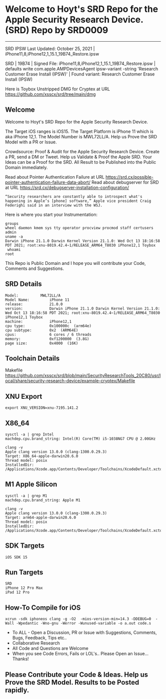 # Welcome to Hoyt's SRD Repo for the Apple Security Research Device. (SRD) Repo by SRD0009

--------------------------------------------------
SRD IPSW Last Updated: October 25, 2021 | iPhone11,8,iPhone12,1_15.1_19B74_Restore.ipsw

SRD | 19B74 | Signed File: iPhone11,8,iPhone12,1_15.1_19B74_Restore.ipsw | defaults write com.apple.AMPDevicesAgent ipsw-variant -string 'Research Customer Erase Install (IPSW)' | Found variant: Research Customer Erase Install (IPSW)

Here is Toybox Unstripped DMG for Cryptex at URL https://github.com/xsscx/srd/tree/main/dmg

Welcome
-----
Welcome to Hoyt's SRD Repo for the Apple Security Research Device.

The Target iOS ranges is iOS15. The Target Platform is iPhone 11 which is aka iPhone 12,1. The Model Number is MWL72LL/A. Help us Prove the SRD Model with a PR or Issue. 

Crowdsource: Proof & Audit for the Apple Security Research Device. Create a PR, send a DM or Tweet.  Help us Validate & Proof the Apple SRD. Your Ideas can be a Proof for the SRD. All Result to be Published into the Public Domain immediately.

Read about Pointer Authentication Failure at URL https://srd.cx/possible-pointer-authentication-failure-data-abort/
Read about debugserver for SRD at URL https://srd.cx/debugserver-installation-configuration/
```
“Security researchers are constantly able to introspect what's happening in Apple’s [phone] software,” Apple vice president Craig Federighi said in an interview with the WSJ. 
```
Here is where you start your Instrumentation:
```
groups
wheel daemon kmem sys tty operator procview procmod staff certusers admin
uname -a
Darwin iPhone 21.1.0 Darwin Kernel Version 21.1.0: Wed Oct 13 18:16:58 PDT 2021; root:xnu-8019.42.4~1/RELEASE_ARM64_T8030 iPhone12,1 Toybox
 whoami
root
```

This Repo is Public Domain and I hope you will contribute your Code, Comments and Suggestions.

SRD Details
----------
```
Model: 		    MWL72LL/A
Model Name:         iPhone 11
release:            21.0.0
version:            Darwin iPhone 21.1.0 Darwin Kernel Version 21.1.0: Wed Oct 13 18:16:58 PDT 2021; root:xnu-8019.42.4~1/RELEASE_ARM64_T8030 iPhone12,1 Toybox
machine:            iPhone12,1
cpu type:           0x100000c  (arm64e)
cpu subtype:        0x2  (ARM64E)
cpus:               6 cores / 6 threads
memory:             0xf1200000  (3.8G)
page size:          0x4000  (16K)
```
Toolchain Details
-----
Makefile https://github.com/xsscx/srd/blob/main/SecurityResearchTools_20C80/usr/local/share/security-research-device/example-cryptex/Makefile

XNU Export
---
```
export XNU_VERSION=xnu-7195.141.2
```
X86_64
---
```
sysctl -a | grep Intel
machdep.cpu.brand_string: Intel(R) Core(TM) i5-1038NG7 CPU @ 2.00GHz
```
```
clang -v
Apple clang version 13.0.0 (clang-1300.0.29.3)
Target: X86_64-apple-darwin20.6.0
Thread model: posix
InstalledDir: /Applications/Xcode.app/Contents/Developer/Toolchains/XcodeDefault.xctoolchain/usr/bin
```
M1 Apple Silicon
---
```
sysctl -a | grep M1
machdep.cpu.brand_string: Apple M1
```
```
clang -v
Apple clang version 13.0.0 (clang-1300.0.29.3)
Target: arm64-apple-darwin20.6.0
Thread model: posix
InstalledDir: /Applications/Xcode.app/Contents/Developer/Toolchains/XcodeDefault.xctoolchain/usr/bin
```
SDK Targets
---
```
iOS SDK 15
```
Run Targets
---
```
SRD
iPhone 12 Pro Max
iPad 12 Pro
```
How-To Compile for iOS
-----
```
xcrun -sdk iphoneos clang -g -O2  -mios-version-min=14.3 -DDEBUG=0  -Wall -Wpedantic -Wno-gnu -Werror -Wunused-variable -o a.out code.s
```
* To ALL - Open a Discussion, PR or Issue with Suggestions, Comments, Bugs, Feedback, Tips etc..
* Collaborative Research
* All Code and Questions are Welcome 
* When you see Code Errors, Fails or LOL's.. Please Open an Issue... Thanks!

Please Contribute your Code & Ideas. Help us Prove the SRD Model. Results to be Posted rapidly.
--------------------------------------------------

